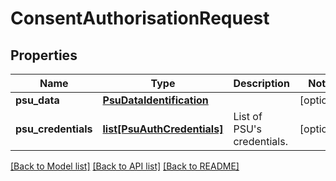 # ConsentAuthorisationRequest

## Properties
Name | Type | Description | Notes
------------ | ------------- | ------------- | -------------
**psu_data** | [**PsuDataIdentification**](PsuDataIdentification.md) |  | [optional] 
**psu_credentials** | [**list[PsuAuthCredentials]**](PsuAuthCredentials.md) | List of PSU&#x27;s credentials.  | [optional] 

[[Back to Model list]](../README.md#documentation-for-models) [[Back to API list]](../README.md#documentation-for-api-endpoints) [[Back to README]](../README.md)


